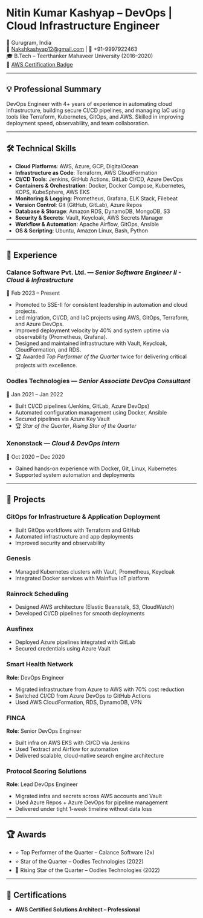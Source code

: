 # Nitin Kumar Kashyap – DevOps | Cloud Infrastructure Engineer

📍 Gurugram, India  
📧 Nakshkashyap12@gmail.com | 📱 +91-9997922463  
🎓 B.Tech – Teerthanker Mahaveer University (2016–2020)  
🔗 [AWS Certification Badge](https://www.credly.com/badges/05f12152-8fc4-4568-a36e-2b0191b1040b/linked_in_profile)

---

## 💡 Professional Summary

DevOps Engineer with 4+ years of experience in automating cloud infrastructure, building secure CI/CD pipelines, and managing IaC using tools like Terraform, Kubernetes, GitOps, and AWS. Skilled in improving deployment speed, observability, and team collaboration.

---

## 🛠️ Technical Skills

- **Cloud Platforms**: AWS, Azure, GCP, DigitalOcean  
- **Infrastructure as Code**: Terraform, AWS CloudFormation  
- **CI/CD Tools**: Jenkins, GitHub Actions, GitLab CI/CD, Azure DevOps  
- **Containers & Orchestration**: Docker, Docker Compose, Kubernetes, KOPS, KubeSphere, AWS EKS  
- **Monitoring & Logging**: Prometheus, Grafana, ELK Stack, Filebeat  
- **Version Control**: Git (GitHub, GitLab), Azure Repos  
- **Database & Storage**: Amazon RDS, DynamoDB, MongoDB, S3  
- **Security & Secrets**: Vault, Keycloak, AWS Secrets Manager  
- **Workflow & Automation**: Apache Airflow, GitOps, Ansible  
- **OS & Scripting**: Ubuntu, Amazon Linux, Bash, Python

---

## 💼 Experience

### Calance Software Pvt. Ltd. — *Senior Software Engineer II - Cloud & Infrastructure*  
📅 Feb 2023 – Present  
- Promoted to SSE-II for consistent leadership in automation and cloud projects.  
- Led migration, CI/CD, and IaC projects using AWS, GitOps, Terraform, and Azure DevOps.  
- Improved deployment velocity by 40% and system uptime via observability (Prometheus, Grafana).  
- Designed and maintained infrastructure with Vault, Keycloak, CloudFormation, and RDS.  
- 🏆 Awarded *Top Performer of the Quarter* twice for delivering critical projects with excellence.

### Oodles Technologies — *Senior Associate DevOps Consultant*  
📅 Jan 2021 – Jan 2022  
- Built CI/CD pipelines (Jenkins, GitLab, Azure DevOps)  
- Automated configuration management using Docker, Ansible  
- Secured pipelines via Azure Key Vault  
- 🏆 *Star of the Quarter*, *Rising Star of the Quarter*

### Xenonstack — *Cloud & DevOps Intern*  
📅 Oct 2020 – Dec 2020  
- Gained hands-on experience with Docker, Git, Linux, Kubernetes  
- Supported system automation and deployments

---

## 🚀 Projects

### GitOps for Infrastructure & Application Deployment  
- Built GitOps workflows with Terraform and GitHub  
- Automated infrastructure and app deployments  
- Improved security and observability

### Genesis  
- Managed Kubernetes clusters with Vault, Prometheus, Keycloak  
- Integrated Docker services with Mainflux IoT platform

### Rainrock Scheduling  
- Designed AWS architecture (Elastic Beanstalk, S3, CloudWatch)  
- Developed CI/CD pipelines for smooth deployments

### Ausfinex  
- Deployed Azure pipelines integrated with GitLab  
- Secured credentials using Azure Vault

### Smart Health Network  
**Role**: DevOps Engineer  
- Migrated infrastructure from Azure to AWS with 70% cost reduction  
- Switched CI/CD from Azure DevOps to GitHub Actions  
- Used AWS CloudFormation, RDS, DynamoDB, VPN

### FINCA  
**Role**: Senior DevOps Engineer  
- Built infra on AWS EKS with CI/CD via Jenkins  
- Used Textract and Airflow for automation  
- Delivered scalable, cloud-native search engine architecture

### Protocol Scoring Solutions  
**Role**: Lead DevOps Engineer  
- Migrated infra and secrets across AWS accounts and Vault  
- Used Azure Repos + Azure DevOps for pipeline management  
- Delivered under tight 1-week timeline without data loss

---

## 🏆 Awards

- ⭐ Top Performer of the Quarter – Calance Software (2x)  
- ⭐ Star of the Quarter – Oodles Technologies (2022)  
- 🌟 Rising Star of the Quarter – Oodles Technologies (2022)

---

## 📜 Certifications

- **AWS Certified Solutions Architect – Professional**
